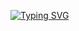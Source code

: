 [![Typing SVG](https://readme-typing-svg.demolab.com?font=IBM+Plex+Mono&color=F7F7F7&width=435&lines=Hey%2C+I'm+ozu+a+software+%26+web+developer            )](https://git.io/typing-svg)
